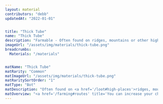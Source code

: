 ```yaml
---
layout: material
contributors: "debb"
updatedAt: "2022-01-01"


title: "Thick Tube"
name: "Thick Tube"
description: "Farmable - Often found on ridges, mountains or other high places"
imageUrl: "/assets/img/materials/thick-tube.png"
breadcrumbs:
  Materials: "/materials"


matName: "Thick Tube"
matRarity: "Common"
matImageUrl: "/assets/img/materials/thick-tube.png"
matRaritySortOrder: "1"
matType: "Bot"
matDescription: "Often found on <a href='/loot#high-places'>ridges, mountains or other High Places</a>"
matOverview: "<a href='/farming#routes' title='You can increase your chances of finding this material by grinding the right routes'>Farmable</a> - "
---
```



